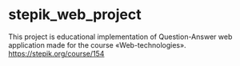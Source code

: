 # stepik_web_project
This project is educational implementation of Question-Answer web application made for the course «Web-technologies».
https://stepik.org/course/154
